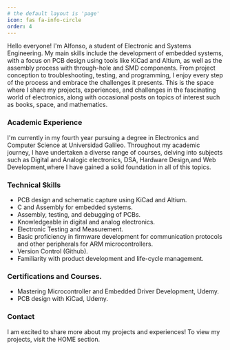 ```yaml
---
# the default layout is 'page'
icon: fas fa-info-circle
order: 4
---
```


Hello everyone! I'm Alfonso, a student of Electronic and Systems Engineering. My main skills include the development of embedded systems, with a focus on PCB design using tools like KiCad and Altium, as well as the assembly process with through-hole and SMD components. From project conception to troubleshooting, testing, and programming, I enjoy every step of the process and embrace the challenges it presents. This is the space where I share my projects, experiences, and challenges in the fascinating world of electronics, along with occasional posts on topics of interest such as books, space, and mathematics.

### Academic Experience

I'm currently in my fourth year pursuing a degree in Electronics and Computer Science at Universidad Galileo. Throughout my academic journey, I have undertaken a diverse range of courses, delving into subjects such as Digital and Analogic electronics, DSA, Hardware Design,and Web Development,where I have gained a solid foundation in all of this topics.


### Technical Skills
- PCB design and schematic capture using KiCad and Altium.
- C and Assembly for embedded systems.
- Assembly, testing, and debugging of PCBs.
- Knowledgeable in digital and analog electronics.
- Electronic Testing and Measurement.
- Basic proficiency in firmware development for communication protocols and other peripherals for ARM microcontrollers.
- Version Control (Github).
- Familiarity with product development and life-cycle management.

<!--
### Experiencia Laboral
**Job Title:** Research Assistant  
**Duration:** January 2024 - Present

**Key Responsibilities:**
- Conducting research for specific projects affiliated with the university.
- Testing, debugging, and assembling PCBs as part of project requirements.
- Researching Machine Learning (ML) and Artificial Intelligence (AI) applications.
- Programming ARM microcontrollers and developing firmware for embedded systems.

**Skills and Techniques:**
- **PCB Design:** Proficient in designing PCBs using Altium Designer and KiCad, from concept to prototype and production.
- **Prototyping:** Hands-on experience in prototyping PCBs prior to sending them to fabrication shops.
- **Microcontroller Programming:** Skilled in programming microcontrollers in C and assembly language.
- **Testing Equipment:** Proficient in using oscilloscopes, power supplies, and logic analyzers for thorough testing and debugging processes.
- **Signal Integrity:** Strong understanding and application of signal integrity principles in electronic projects.
- **Digital and Analog Electronics:** Applied expertise in digital and analog electronics to develop and enhance projects.

-->
### Certifications and Courses.

- Mastering Microcontroller and Embedded Driver Development, Udemy.
- PCB design with KiCad, Udemy.

### Contact
I am excited to share more about my projects and experiences! To view my projects, visit the HOME section.
